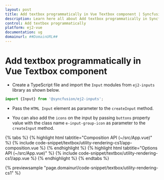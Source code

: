 ```yaml
---
layout: post
title: Add textbox programmatically in Vue Textbox component | Syncfusion
description: Learn here all about Add textbox programmatically in Syncfusion Vue Textbox component of Syncfusion Essential JS 2 and more.
control: Add textbox programmatically 
platform: ej2-vue
documentation: ug
domainurl: ##DomainURL##
---
```


# Add textbox programmatically in Vue Textbox component

* Create a TypeScript file and import the `Input` modules from `ej2-inputs` library as shown below.

```ts
import {Input} from '@syncfusion/ej2-inputs';
```

* Pass the `HTML Input` element as parameter to the `createInput` method.

* You can also add the `icons` on the input by passing `buttons` property value with the class name `e-input-group-icon` as parameter to the `createInput` method.

{% tabs %}
{% highlight html tabtitle="Composition API (~/src/App.vue)" %}
{% include code-snippet/textbox/utility-rendering-cs1/app-composition.vue %}
{% endhighlight %}
{% highlight html tabtitle="Options API (~/src/App.vue)" %}
{% include code-snippet/textbox/utility-rendering-cs1/app.vue %}
{% endhighlight %}
{% endtabs %}
        
{% previewsample "page.domainurl/code-snippet/textbox/utility-rendering-cs1" %}